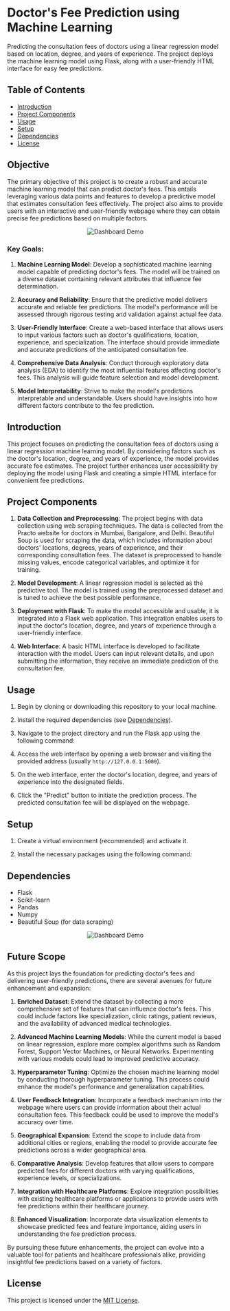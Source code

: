 # Doctor's Fee Prediction using Machine Learning

Predicting the consultation fees of doctors using a linear regression model based on location, degree, and years of experience. The project deploys the machine learning model using Flask, along with a user-friendly HTML interface for easy fee predictions.

## Table of Contents

- [Introduction](#introduction)
- [Project Components](#project-components)
- [Usage](#usage)
- [Setup](#setup)
- [Dependencies](#dependencies)
- [License](#license)

## Objective

The primary objective of this project is to create a robust and accurate machine learning model that can predict doctor's fees. This entails leveraging various data points and features to develop a predictive model that estimates consultation fees effectively. The project also aims to provide users with an interactive and user-friendly webpage where they can obtain precise fee predictions based on multiple factors.

<p align="center">
  <img src="https://blogger.googleusercontent.com/img/b/R29vZ2xl/AVvXsEjkzqzKqP_CDAivJ8ayNkh9ziV3AgPYKdmBPl2DaBWFvEBdE6EXcL8hx0z99LuEnYp2kpfptlzPvIYP1euJxkQS5mPN9ACW03OkEhTaqYq2QLL-8faTaH_NPnPwJBjCDGj_M4gqtplGSWpEZZdCWntI3qrECO4mbGQxh6bKlVvafZhmfGj9inS9Px4h/s16000/doctor%201.png" alt="Dashboard Demo">
</p>

### Key Goals:

1. **Machine Learning Model**: Develop a sophisticated machine learning model capable of predicting doctor's fees. The model will be trained on a diverse dataset containing relevant attributes that influence fee determination.

2. **Accuracy and Reliability**: Ensure that the predictive model delivers accurate and reliable fee predictions. The model's performance will be assessed through rigorous testing and validation against actual fee data.

3. **User-Friendly Interface**: Create a web-based interface that allows users to input various factors such as doctor's qualifications, location, experience, and specialization. The interface should provide immediate and accurate predictions of the anticipated consultation fee.

4. **Comprehensive Data Analysis**: Conduct thorough exploratory data analysis (EDA) to identify the most influential features affecting doctor's fees. This analysis will guide feature selection and model development.

5. **Model Interpretability**: Strive to make the model's predictions interpretable and understandable. Users should have insights into how different factors contribute to the fee prediction.

## Introduction

This project focuses on predicting the consultation fees of doctors using a linear regression machine learning model. By considering factors such as the doctor's location, degree, and years of experience, the model provides accurate fee estimates. The project further enhances user accessibility by deploying the model using Flask and creating a simple HTML interface for convenient fee predictions.

## Project Components

1. **Data Collection and Preprocessing**: The project begins with data collection using web scraping techniques. The data is collected from the Practo website for doctors in Mumbai, Bangalore, and Delhi. Beautiful Soup is used for scraping the data, which includes information about doctors' locations, degrees, years of experience, and their corresponding consultation fees. The dataset is preprocessed to handle missing values, encode categorical variables, and optimize it for training.

2. **Model Development**: A linear regression model is selected as the predictive tool. The model is trained using the preprocessed dataset and is tuned to achieve the best possible performance.

3. **Deployment with Flask**: To make the model accessible and usable, it is integrated into a Flask web application. This integration enables users to input the doctor's location, degree, and years of experience through a user-friendly interface.

4. **Web Interface**: A basic HTML interface is developed to facilitate interaction with the model. Users can input relevant details, and upon submitting the information, they receive an immediate prediction of the consultation fee.

## Usage

1. Begin by cloning or downloading this repository to your local machine.

2. Install the required dependencies (see [Dependencies](#dependencies)).

3. Navigate to the project directory and run the Flask app using the following command:

4. Access the web interface by opening a web browser and visiting the provided address (usually `http://127.0.0.1:5000`).

5. On the web interface, enter the doctor's location, degree, and years of experience into the designated fields.

6. Click the "Predict" button to initiate the prediction process. The predicted consultation fee will be displayed on the webpage.

## Setup

1. Create a virtual environment (recommended) and activate it.

2. Install the necessary packages using the following command:

## Dependencies

- Flask
- Scikit-learn
- Pandas
- Numpy
- Beautiful Soup (for data scraping)

<p align="center">
  <img src="https://blogger.googleusercontent.com/img/b/R29vZ2xl/AVvXsEhew16EXVysAW1oM00t55eCBPpZSUi1BhkWQEiBhezD6_Lc7D3RlHS-F6IhTYwCYBpe0Q_a2Q_vCi8xze-ABjHUq4BI4y-ttkRORDJg7lQzUFc9G5byfafKC1G0s-11FDcOGEStQ439ZaSbVXpW-1vwBm9TDCmVKwlXZJzgxUGbKfbC0iHcwVzBjtvE/s16000/ezgif.com-video-to-gif.gif" alt="Dashboard Demo">
</p>


## Future Scope

As this project lays the foundation for predicting doctor's fees and delivering user-friendly predictions, there are several avenues for future enhancement and expansion:

1. **Enriched Dataset**: Extend the dataset by collecting a more comprehensive set of features that can influence doctor's fees. This could include factors like specialization, clinic ratings, patient reviews, and the availability of advanced medical technologies.

2. **Advanced Machine Learning Models**: While the current model is based on linear regression, explore more complex algorithms such as Random Forest, Support Vector Machines, or Neural Networks. Experimenting with various models could lead to improved predictive accuracy.

3. **Hyperparameter Tuning**: Optimize the chosen machine learning model by conducting thorough hyperparameter tuning. This process could enhance the model's performance and generalization capabilities.

4. **User Feedback Integration**: Incorporate a feedback mechanism into the webpage where users can provide information about their actual consultation fees. This feedback could be used to improve the model's accuracy over time.

5. **Geographical Expansion**: Extend the scope to include data from additional cities or regions, enabling the model to provide accurate fee predictions across a wider geographical area.

6. **Comparative Analysis**: Develop features that allow users to compare predicted fees for different doctors with varying qualifications, experience levels, or specializations.

7. **Integration with Healthcare Platforms**: Explore integration possibilities with existing healthcare platforms or applications to provide users with fee predictions within their healthcare journey.

8. **Enhanced Visualization**: Incorporate data visualization elements to showcase predicted fees and feature importance, aiding users in understanding the fee prediction process.

By pursuing these future enhancements, the project can evolve into a valuable tool for patients and healthcare professionals alike, providing insightful fee predictions based on a variety of factors.



## License

This project is licensed under the [MIT License](LICENSE).
